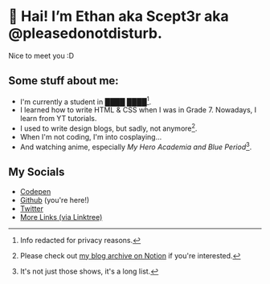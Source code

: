 # 👋 Hai! I’m Ethan aka Scept3r aka @pleasedonotdisturb.
Nice to meet you :D

## Some stuff about me:
* I'm currently a student in ████ ████[^1]. 
* I learned how to write HTML & CSS when I was in Grade 7. Nowadays, I learn from YT tutorials.
* I used to write design blogs, but sadly, not anymore[^2].
* When I'm not coding, I'm into cosplaying...
* And watching anime, especially _My Hero Academia and Blue Period_[^3].

## My Socials
* [Codepen](https://codepen.io/pleasedonotdisturb)
* [Github](http://github.com/pleasedonotdisturb) (you're here!)
* [Twitter](https://twitter.com/maybeScept3r)
* [More Links (via Linktree)](https://linktr.ee/scept3rdoesstuff)

[^1]: Info redacted for privacy reasons.
[^2]: Please check out [my blog archive on Notion](https://helloethan-blog-archive.notion.site/Welcome-to-the-Archive-085478d321694bdc938cf49d107c73c6) if you're interested.
[^3]: It's not just those shows, it's a long list.
